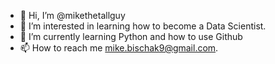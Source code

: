 - 👋 Hi, I’m @mikethetallguy
- 👀 I’m interested in learning how to become a Data Scientist.
- 🌱 I’m currently learning Python and how to use Github
- 📫 How to reach me mike.bischak9@gmail.com.

<!---
mikethetallguy/mikethetallguy is a ✨ special ✨ repository because its `README.md` (this file) appears on your GitHub profile.
You can click the Preview link to take a look at your changes.
--->
